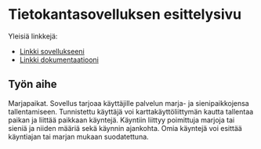 # Tietokantasovelluksen esittelysivu

Yleisiä linkkejä:

* [Linkki sovellukseeni](http://mkotola.users.cs.helsinki.fi/marjapaikat/)
* [Linkki dokumentaatiooni](https://github.com/mikkokotola/Marjapaikat)

## Työn aihe

Marjapaikat. Sovellus tarjoaa käyttäjille palvelun marja- ja sienipaikkojensa
tallentamiseen. Tunnistettu käyttäjä voi karttakäyttöliittymän kautta
tallentaa paikan ja liittää paikkaan käyntejä. Käyntiin liittyy poimittuja
marjoja tai sieniä ja niiden määriä sekä käynnin ajankohta. Omia käyntejä
voi esittää käyntiajan tai marjan mukaan suodatettuna.
